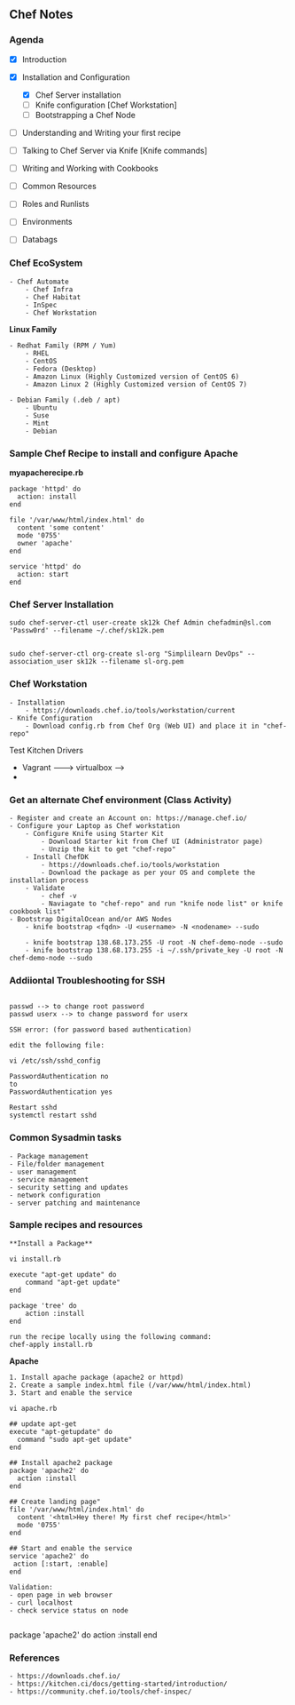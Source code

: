 ### #########################
## Chef Notes
### #########################

### Agenda

- [x] Introduction
- [x] Installation and Configuration
    - [x] Chef Server installation
    - [ ] Knife configuration [Chef Workstation]
    - [ ] Bootstrapping a Chef Node
- [ ] Understanding and Writing your first recipe
- [ ] Talking to Chef Server via Knife [Knife commands]
- [ ] Writing and Working with Cookbooks
- [ ] Common Resources
- [ ] Roles and Runlists
- [ ] Environments
- [ ] Databags


### Chef EcoSystem
    - Chef Automate
        - Chef Infra
        - Chef Habitat
        - InSpec
        - Chef Workstation


**Linux Family**

    - Redhat Family (RPM / Yum)
        - RHEL
        - CentOS
        - Fedora (Desktop)
        - Amazon Linux (Highly Customized version of CentOS 6)
        - Amazon Linux 2 (Highly Customized version of CentOS 7)

    - Debian Family (.deb / apt)
        - Ubuntu
        - Suse
        - Mint
        - Debian


### Sample Chef Recipe to install and configure Apache

**myapacherecipe.rb**

```
package 'httpd' do 
  action: install
end

file '/var/www/html/index.html' do
  content 'some content'
  mode '0755'
  owner 'apache'
end

service 'httpd' do
  action: start
end

```

### Chef Server Installation
```
sudo chef-server-ctl user-create sk12k Chef Admin chefadmin@sl.com 'Passw0rd' --filename ~/.chef/sk12k.pem


sudo chef-server-ctl org-create sl-org "Simplilearn DevOps" --association_user sk12k --filename sl-org.pem
```

### Chef Workstation
```
- Installation
    - https://downloads.chef.io/tools/workstation/current
- Knife Configuration
    - Download config.rb from Chef Org (Web UI) and place it in "chef-repo"

```

Test Kitchen Drivers
- Vagrant ---> virtualbox --> 
- 

### Get an alternate Chef environment (Class Activity)

```
- Register and create an Account on: https://manage.chef.io/
- Configure your Laptop as Chef workstation
    - Configure Knife using Starter Kit
        - Download Starter kit from Chef UI (Administrator page)
        - Unzip the kit to get "chef-repo"
    - Install ChefDK
        - https://downloads.chef.io/tools/workstation
        - Download the package as per your OS and complete the installation process
    - Validate
        - chef -v
        - Naviagate to "chef-repo" and run "knife node list" or knife cookbook list"
- Bootstrap DigitalOcean and/or AWS Nodes
    - knife bootstrap <fqdn> -U <username> -N <nodename> --sudo

    - knife bootstrap 138.68.173.255 -U root -N chef-demo-node --sudo
    - knife bootstrap 138.68.173.255 -i ~/.ssh/private_key -U root -N chef-demo-node --sudo

```

### Addiiontal Troubleshooting for SSH

```

passwd --> to change root password
passwd userx --> to change password for userx

SSH error: (for password based authentication)

edit the following file:

vi /etc/ssh/sshd_config

PasswordAuthentication no
to
PasswordAuthentication yes

Restart sshd
systemctl restart sshd

```

### Common Sysadmin tasks 
```
- Package management
- File/folder management
- user management
- service management
- security setting and updates
- network configuration
- server patching and maintenance
```
### Sample recipes and resources

```
**Install a Package**

vi install.rb

execute "apt-get update" do
    command "apt-get update"
end

package 'tree' do
    action :install
end

run the recipe locally using the following command:
chef-apply install.rb
```

**Apache**
```
1. Install apache package (apache2 or httpd)
2. Create a sample index.html file (/var/www/html/index.html)
3. Start and enable the service

vi apache.rb

## update apt-get
execute "apt-getupdate" do
  command "sudo apt-get update"
end

## Install apache2 package
package 'apache2' do
  action :install
end

## Create landing page"
file '/var/www/html/index.html' do
  content '<html>Hey there! My first chef recipe</html>'
  mode '0755'
end

## Start and enable the service
service 'apache2' do
 action [:start, :enable]
end

Validation:
- open page in web browser
- curl localhost
- check service status on node


```














package 'apache2' do
    action :install
end


### References
```
- https://downloads.chef.io/
- https://kitchen.ci/docs/getting-started/introduction/
- https://community.chef.io/tools/chef-inspec/


```